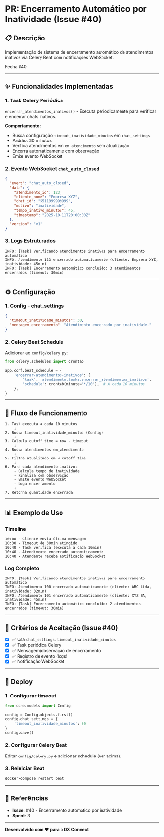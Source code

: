 # PR: Encerramento Automático por Inatividade (Issue #40)

## 📋 Descrição

Implementação de sistema de encerramento automático de atendimentos inativos via Celery Beat com notificações WebSocket.

Fecha #40

---

## ✨ Funcionalidades Implementadas

### 1. **Task Celery Periódica**
`encerrar_atendimentos_inativos()` - Executa periodicamente para verificar e encerrar chats inativos.

**Comportamento:**
- Busca configuração `timeout_inatividade_minutos` em `chat_settings`
- Padrão: 30 minutos
- Verifica atendimentos em `em_atendimento` sem atualização
- Encerra automaticamente com observação
- Emite evento WebSocket

### 2. **Evento WebSocket `chat_auto_closed`**
```json
{
  "event": "chat_auto_closed",
  "data": {
    "atendimento_id": 123,
    "cliente_nome": "Empresa XYZ",
    "chat_id": "5511999999999",
    "motivo": "inatividade",
    "tempo_inativo_minutos": 45,
    "timestamp": "2025-10-11T20:00:00Z"
  },
  "version": "v1"
}
```

### 3. **Logs Estruturados**
```
INFO: [Task] Verificando atendimentos inativos para encerramento automático
INFO: Atendimento 123 encerrado automaticamente (cliente: Empresa XYZ, inatividade: 45min)
INFO: [Task] Encerramento automático concluído: 3 atendimentos encerrados (timeout: 30min)
```

---

## ⚙️ Configuração

### 1. **Config - chat_settings**
```json
{
  "timeout_inatividade_minutos": 30,
  "mensagem_encerramento": "Atendimento encerrado por inatividade."
}
```

### 2. **Celery Beat Schedule**
Adicionar ao `config/celery.py`:
```python
from celery.schedules import crontab

app.conf.beat_schedule = {
    'encerrar-atendimentos-inativos': {
        'task': 'atendimento.tasks.encerrar_atendimentos_inativos',
        'schedule': crontab(minute='*/10'),  # A cada 10 minutos
    },
}
```

---

## 🔄 Fluxo de Funcionamento

```
1. Task executa a cada 10 minutos
    ↓
2. Busca timeout_inatividade_minutos (Config)
    ↓
3. Calcula cutoff_time = now - timeout
    ↓
4. Busca atendimentos em_atendimento
    ↓
5. Filtra atualizado_em < cutoff_time
    ↓
6. Para cada atendimento inativo:
    - Calcula tempo de inatividade
    - Finaliza com observação
    - Emite evento WebSocket
    - Loga encerramento
    ↓
7. Retorna quantidade encerrada
```

---

## 📊 Exemplo de Uso

### Timeline
```
10:00 - Cliente envia última mensagem
10:30 - Timeout de 30min atingido
10:40 - Task verifica (executa a cada 10min)
10:40 - Atendimento encerrado automaticamente
10:40 - Atendente recebe notificação WebSocket
```

### Log Completo
```
INFO: [Task] Verificando atendimentos inativos para encerramento automático
INFO: Atendimento 100 encerrado automaticamente (cliente: ABC Ltda, inatividade: 32min)
INFO: Atendimento 101 encerrado automaticamente (cliente: XYZ SA, inatividade: 45min)
INFO: [Task] Encerramento automático concluído: 2 atendimentos encerrados (timeout: 30min)
```

---

## 🎯 Critérios de Aceitação (Issue #40)

- [x] ✅ Usa `chat_settings.timeout_inatividade_minutos`
- [x] ✅ Task periódica Celery
- [x] ✅ Mensagem/observação de encerramento
- [x] ✅ Registro de evento (logs)
- [x] ✅ Notificação WebSocket

---

## 🚀 Deploy

### 1. Configurar timeout
```python
from core.models import Config

config = Config.objects.first()
config.chat_settings = {
    'timeout_inatividade_minutos': 30
}
config.save()
```

### 2. Configurar Celery Beat
Editar `config/celery.py` e adicionar schedule (ver acima).

### 3. Reiniciar Beat
```bash
docker-compose restart beat
```

---

## 🔗 Referências

- **Issue**: #40 - Encerramento automático por inatividade
- **Sprint**: 3

---

**Desenvolvido com ❤️ para o DX Connect**

